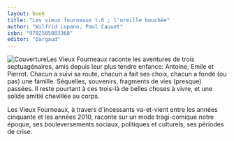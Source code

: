 ```yaml
---
layout: book
title: "Les vieux fourneaux t.6 ; l'oreille bouchée"
author: "Wilfrid Lupano, Paul Cauuet"
isbn: "9782505083368"
editor: "Dargaud"
---
```

![Couverture](/img/9782505083368.jpg)Les Vieux Fourneaux raconte les aventures de trois septuagénaires, amis depuis leur plus tendre enfance: Antoine, Emile et Pierrot. Chacun a suivi sa route, chacun a fait ses choix, chacun a fondé (ou pas) une famille. Séquelles, souvenirs, fragments de vies (presque) passées. Il reste pourtant à ces trois-là de belles choses à vivre, et une solide amitié chevillée au corps.

Les Vieux Fourneaux, à travers d'incessants va-et-vient entre les années cinquante et les années 2010, raconte sur un mode tragi-comique notre époque, ses bouleversements sociaux, politiques et culturels, ses périodes de crise.
